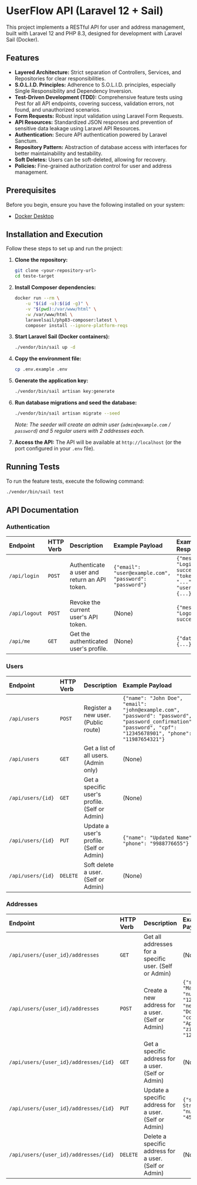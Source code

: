# UserFlow API (Laravel 12 + Sail)

This project implements a RESTful API for user and address management, built with Laravel 12 and PHP 8.3, designed for development with Laravel Sail (Docker).

## Features

-   **Layered Architecture:** Strict separation of Controllers, Services, and Repositories for clear responsibilities.
-   **S.O.L.I.D. Principles:** Adherence to S.O.L.I.D. principles, especially Single Responsibility and Dependency Inversion.
-   **Test-Driven Development (TDD):** Comprehensive feature tests using Pest for all API endpoints, covering success, validation errors, not found, and unauthorized scenarios.
-   **Form Requests:** Robust input validation using Laravel Form Requests.
-   **API Resources:** Standardized JSON responses and prevention of sensitive data leakage using Laravel API Resources.
-   **Authentication:** Secure API authentication powered by Laravel Sanctum.
-   **Repository Pattern:** Abstraction of database access with interfaces for better maintainability and testability.
-   **Soft Deletes:** Users can be soft-deleted, allowing for recovery.
-   **Policies:** Fine-grained authorization control for user and address management.

## Prerequisites

Before you begin, ensure you have the following installed on your system:

-   [Docker Desktop](https://www.docker.com/products/docker-desktop)

## Installation and Execution

Follow these steps to set up and run the project:

1.  **Clone the repository:**
    ```bash
    git clone <your-repository-url>
    cd teste-target
    ```

2.  **Install Composer dependencies:**
    ```bash
    docker run --rm \
        -u "$(id -u):$(id -g)" \
        -v "$(pwd):/var/www/html" \
        -w /var/www/html \
        laravelsail/php83-composer:latest \
        composer install --ignore-platform-reqs
    ```

3.  **Start Laravel Sail (Docker containers):**
    ```bash
    ./vendor/bin/sail up -d
    ```

4.  **Copy the environment file:**
    ```bash
    cp .env.example .env
    ```

5.  **Generate the application key:**
    ```bash
    ./vendor/bin/sail artisan key:generate
    ```

6.  **Run database migrations and seed the database:**
    ```bash
    ./vendor/bin/sail artisan migrate --seed
    ```

    _Note: The seeder will create an admin user (`admin@example.com` / `password`) and 5 regular users with 2 addresses each._

7.  **Access the API:**
    The API will be available at `http://localhost` (or the port configured in your `.env` file).

## Running Tests

To run the feature tests, execute the following command:

```bash
./vendor/bin/sail test
```

## API Documentation

### Authentication

| Endpoint | HTTP Verb | Description | Example Payload | Example Response |
| :------- | :-------- | :---------- | :-------------- | :--------------- |
| `/api/login` | `POST` | Authenticate a user and return an API token. | `{"email": "user@example.com", "password": "password"}` | `{"message": "Login successful", "token": "...", "user": {...}}` |
| `/api/logout` | `POST` | Revoke the current user's API token. | (None) | `{"message": "Logout successful"}` |
| `/api/me` | `GET` | Get the authenticated user's profile. | (None) | `{"data": {...}}` |

### Users

| Endpoint | HTTP Verb | Description | Example Payload | Example Response |
| :------- | :-------- | :---------- | :-------------- | :--------------- |
| `/api/users` | `POST` | Register a new user. (Public route) | `{"name": "John Doe", "email": "john@example.com", "password": "password", "password_confirmation": "password", "cpf": "12345678901", "phone": "11987654321"}` | `{"data": {...}}` (Status 201) |
| `/api/users` | `GET` | Get a list of all users. (Admin only) | (None) | `{"data": [{...}, {...}]}` |
| `/api/users/{id}` | `GET` | Get a specific user's profile. (Self or Admin) | (None) | `{"data": {...}}` |
| `/api/users/{id}` | `PUT` | Update a user's profile. (Self or Admin) | `{"name": "Updated Name", "phone": "9988776655"}` | `{"data": {...}}` |
| `/api/users/{id}` | `DELETE` | Soft delete a user. (Self or Admin) | (None) | (Status 204, No Content) |

### Addresses

| Endpoint | HTTP Verb | Description | Example Payload | Example Response |
| :------- | :-------- | :---------- | :-------------- | :--------------- |
| `/api/users/{user_id}/addresses` | `GET` | Get all addresses for a specific user. (Self or Admin) | (None) | `{"data": [{...}, {...}]}` |
| `/api/users/{user_id}/addresses` | `POST` | Create a new address for a user. (Self or Admin) | `{"street": "Main St", "number": "123", "neighborhood": "Downtown", "complement": "Apt 1", "zip_code": "12345-678"}` | `{"data": {...}}` (Status 201) |
| `/api/users/{user_id}/addresses/{id}` | `GET` | Get a specific address for a user. (Self or Admin) | (None) | `{"data": {...}}` |
| `/api/users/{user_id}/addresses/{id}` | `PUT` | Update a specific address for a user. (Self or Admin) | `{"street": "New Street", "number": "456"}` | `{"data": {...}}` |
| `/api/users/{user_id}/addresses/{id}` | `DELETE` | Delete a specific address for a user. (Self or Admin) | (None) | (Status 204, No Content) |